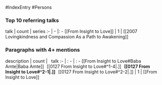 #IndexEntry #Persons

### Top 10 referring talks
talk | count | series
:- | - |: -
[[From Insight to Love]] | 1 | [[2007 Lovingkindness and Compassion As a Path to Awakening]]

### Paragraphs with 4+ mentions
description | count | &nbsp;&nbsp;talk
:- | : - | : -
[[From Insight to Love#Baba Amte\|Baba Amte]] &nbsp;&nbsp;[[0127 From Insight to Love#^1-4\|.]] &nbsp; **[[0127 From Insight to Love#^2-1\|.]]** &nbsp; [[0127 From Insight to Love#^2-2\|.]] | 1 | [[From Insight to Love]]

